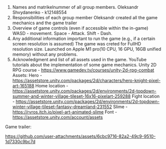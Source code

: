 1. Names and matrikelnummer of all group members.
Oleksandr Shvydanenko - k12148554
2. Responsibilities of each group member
Oleksandr created all the game mechanics and the game trailer
3. Overview of game controls (even if accessible within the in-game)
WASD - movement. Space - Attack. Shift - Dash. 
4. Any additional information important to run the game (e.g., if a certain screen resolution is assumed)
The game was creted for FullHD resolution size. Launched on Apple M1 pro(10 CPU, 16 GPU, 16GB unified memory) without any problems.
5. Acknowledgment and list of all assets used in the game.
YouTube tutorials about the implementation of some game mechanics.
Unity 2D RPG course - https://www.gamedev.tv/courses/unity-2d-rpg-combat
Assets:
Hero - https://assetstore.unity.com/packages/2d/characters/hero-knight-pixel-art-165188
Home location - https://assetstore.unity.com/packages/2d/environments/2d-topdown-summer-and-winter-village-tileset-16x16-pixelart-259288
Fight location - https://assetstore.unity.com/packages/2d/environments/2d-topdown-winter-village-tileset-fantasy-dreamland-231552
Slime - https://rvros.itch.io/pixel-art-animated-slime
Font - https://assetstore.unity.com/account/assets

Game trailer:


https://github.com/user-attachments/assets/6cbc9716-82a2-49c9-9510-1d7330c9bc7d

